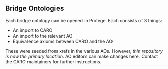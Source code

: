 ## Bridge Ontologies

Each bridge ontology can be opened in Protege. Each consists of 3 things:

 * An import to CARO
 * An import to the relevant AO
 * Equivalence axioms between CARO and the AO

These were seeded from xrefs in the various AOs. However, *this
repository is now the primary location*. AO editors can make changes
here. Contact the CARO maintainers for further instructions.


